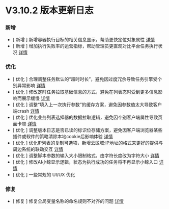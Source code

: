 # V3.10.2 版本更新日志



### 新增

- [ 新增 ] 新增容器执行目标的相关信息显示，帮助更快定位对象属性 [详情](https://github.com/TencentBlueKing/bk-job/issues/3225)
- [ 新增 ] 增加执行失败率的运营指标，帮助管理员更直观对比平台任务执行状况 [详情](https://github.com/TencentBlueKing/bk-job/issues/3228)

### 优化
- [ 优化 ] 合理调整任务默认的“超时时长”，避免因过度冗余导致任务引擎受个别异常影响 [详情](http://github.com/TencentBlueKing/bk-job/issues/3229)
- [ 优化 ] 修改定时任务拉取基础信息的方式，避免在列表态时受到更多信息影响而展示缓慢 [详情](http://github.com/TencentBlueKing/bk-job/issues/3275)
- [ 优化 ] 调整“填入上一次执行参数”的缓存方案，避免因参数值太大导致客户端crash [详情](http://github.com/TencentBlueKing/bk-job/issues/3274)
- [ 优化 ] 优化业务列表选择器的数据拉取逻辑，避免因个别客户端属性导致页面卡顿 [详情](http://github.com/TencentBlueKing/bk-job/issues/3268)
- [ 优化 ] 调整版本日志是否已读的标识位存储方案，避免因客户端浏览器某些插件或软件的策略清除本地cookie后影响体验 [详情](http://github.com/TencentBlueKing/bk-job/issues/3148)
- [ 优化 ] 优化IP列表的复制可选项，新增云区域:IP地址的格式来更好的提供与周边系统的联动交互 [详情](http://github.com/TencentBlueKing/bk-job/issues/3256)
- [ 优化 ] 调整脚本参数的输入大小限制格式，由字符长度改为字符大小 [详情](http://github.com/TencentBlueKing/bk-job/issues/3160)
- [ 优化 ] 修改AI小鲸显示逻辑，状态为执行成功的任务将不再显示小鲸入口 [详情](http://github.com/TencentBlueKing/bk-job/issues/3257)
- [ 优化 ] 一些常规的 UI/UX 优化

### 修复
- [ 修复 ] 修复全局变量名称的命名规则不对齐的问题 [详情](http://github.com/TencentBlueKing/bk-job/issues/3271)